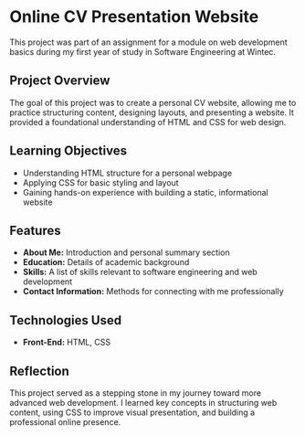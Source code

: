 <h1>Online CV Presentation Website</h1>

  <p>
    This project was part of an assignment for a module on web development basics during my first year of study in Software Engineering at Wintec.
  </p>
  
  <h2>Project Overview</h2>
  <p>
    The goal of this project was to create a personal CV website, allowing me to practice structuring content, designing layouts, and presenting a website. 
    It provided a foundational understanding of HTML and CSS for web design.
  </p>

  <h2>Learning Objectives</h2>
  <ul>
    <li>Understanding HTML structure for a personal webpage</li>
    <li>Applying CSS for basic styling and layout</li>
    <li>Gaining hands-on experience with building a static, informational website</li>
  </ul>

  <h2>Features</h2>
  <ul>
    <li><strong>About Me:</strong> Introduction and personal summary section</li>
    <li><strong>Education:</strong> Details of academic background</li>
    <li><strong>Skills:</strong> A list of skills relevant to software engineering and web development</li>
    <li><strong>Contact Information:</strong> Methods for connecting with me professionally</li>
  </ul>

  <h2>Technologies Used</h2>
  <ul>
    <li><strong>Front-End:</strong> HTML, CSS</li>
  </ul>

  <h2>Reflection</h2>
  <p>
    This project served as a stepping stone in my journey toward more advanced web development. I learned key concepts in structuring web content, 
    using CSS to improve visual presentation, and building a professional online presence.
  </p>

